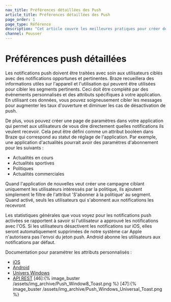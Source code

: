 ```yaml
---
nav_title: Préférences détaillées des Push
article_title: Préférences détaillées des Push
page_order: 1
page_type: Référence
description: "Cet article couvre les meilleures pratiques pour créer des préférences push détaillées pour vos utilisateurs."
channel: Pousser
---
```


# Préférences push détaillées

Les notifications push doivent être traitées avec soin aux utilisateurs ciblés avec des notifications opportunes et pertinentes. Braze recueillera des informations utiles sur l'appareil et l'utilisation qui peuvent être utilisées pour cibler les segments pertinents. Ceci doit être complété par des événements personnalisés et des attributs spécifiques à votre application. En utilisant ces données, vous pouvez soigneusement cibler les messages pour augmenter les taux d'ouverture et diminuer les cas de désactivation de push.

De plus, vous pouvez créer une page de paramètres dans votre application qui permet aux utilisateurs de vous dire directement quelles notifications ils veulent recevoir. Cela peut être défini comme un attribut booléen dans Braze qui correspond au statut de réglage de l'application. Par exemple, une application d'actualités pourrait avoir des paramètres d'abonnement pour les suivants :

- Actualités en cours
- Actualités sportives
- Politiques
- Actualités commerciales

Quand l'application de nouvelles veut créer une campagne ciblant uniquement les utilisateurs intéressés par la politique, ils ajoutent simplement le filtre de l'attribut 'S'abonner à la politique' au segment. Quand activé, seuls les utilisateurs qui s'abonnent aux notifications les recevront

Les statistiques générales que vous voyez pour les notifications push activées se rapportent à savoir si l'utilisateur a approuvé les notifications avec l'OS. Si les utilisateurs désactivent les notifications sur iOS, elles seront automatiquement supprimées de notre système car Apple n'autorisera pas l'envoi du jeton push. Android abonne les utilisateurs aux notifications par défaut.

Documentation pour paramétrer les attributs personnalisés :

- [iOS][4]
- [Android][5]
- [Univers Windows][6]
- [API REST][10]
[46]:{% image_buster /assets/img_archive/Push_Window8_Toast.png %} [47]:{% image_buster /assets/img_archive/Push_Windows_Universal_Toast.png %}

[4]: {{site.baseurl}}/developer_guide/platform_integration_guides/ios/analytics/setting_custom_attributes/
[5]: {{site.baseurl}}/developer_guide/platform_integration_guides/android/analytics/setting_custom_attributes/#setting-custom-attributes
[6]: {{site.baseurl}}/developer_guide/platform_integration_guides/windows_universal/analytics/setting_custom_attributes/
[10]: {{site.baseurl}}/developer_guide/rest_api/user_data/#user-attributes-object-specification
